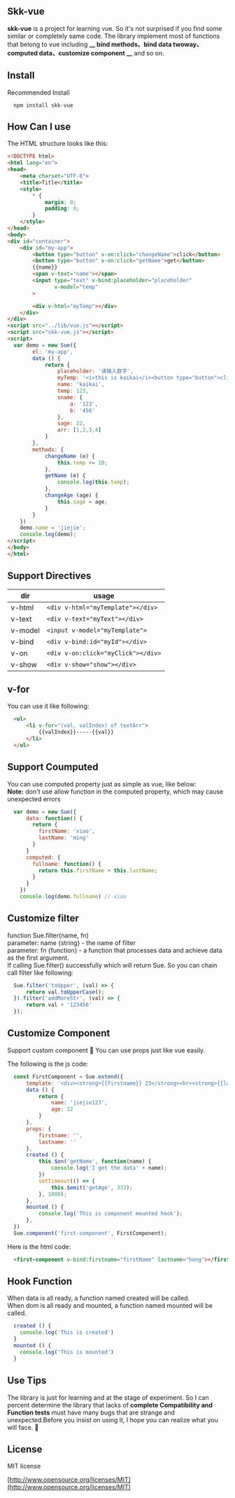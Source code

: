 ## Skk-vue
**skk-vue** is a project for learning vue. So it's not surprised if you find some similar or completely same code. The library implement most of functions that belong to vue including **__ bind methods、bind data twoway、computed data、customize component  __** and so on.

## Install
Recommended Install
```
  npm install skk-vue
```

## How Can I use
The HTML structure looks like this:
``` HTML
<!DOCTYPE html>
<html lang="en">
<head>
    <meta charset="UTF-8">
    <title>Title</title>
    <style>
        * {
            margin: 0;
            padding: 0;
        }
    </style>
</head>
<body>
<div id="container">
    <div id="my-app">
        <button type="button" v-on:click="changeName">click</button>
        <button type="button" v-on:click="getName">get</button>
        {{name}}
        <span v-text="name"></span>
        <input type="text" v-bind:placeholder="placeholder"
               v-model="temp"
        >

        <div v-html="myTemp"></div>
    </div>
</div>
<script src="../lib/vue.js"></script>
<script src="skk-vue.js"></script>
<script>
  var demo = new Sue({
        el: 'my-app',
        data () {
            return {
                placeholder: '请输入数字',
                myTemp: '<i>this is kaikai</i><button type="button">click</button>',
                name: 'kaikai',
                temp: 123,
                sname: {
                    a: '123',
                    b: '456'
                },
                sage: 22,
                arr: [1,2,3,4]
            }
        },
        methods: {
            changeName (e) {
                this.temp += 10;
            },
            getName (e) {
                console.log(this.temp);
            },
            changeAge (age) {
                this.sage = age;
            }
        }
    })
    demo.name = 'jiejie';
    console.log(demo);
</script>
</body>
</html>
```

## Support Directives
|dir|usage|
|---|---|
|v-html|`<div v-html="myTemplate"></div>`|
|v-text|`<div v-text="myText"></div>`|
|v-model|`<input v-model="myTemplate">`|
|v-bind|`<div v-bind:id="myId"></div>`|
|v-on|`<div v-on:click="myClick"></div>`|
|v-show|`<div v-show="show"></div>`|

## v-for
You can use it like following:
``` HTML
  <ul>
      <li v-for="(val, valIndex) of textArr">
          {{valIndex}}-----{{val}}
      </li>
  </ul>
```

## Support Coumputed
You can use computed property just as simple as vue, like below: <br />
**Note:** don't use allow function in the computed property, which may cause unexpected errors
``` javascript
  var demo = new Sue({
      data: function() {
        return {
          firstName: 'xiao',
          lastName: 'ming'
        }
      }
      computed: {
        fullname: function() {
          return this.firstName + this.lastName;
        }
      }
    })
    console.log(demo.fullname) // xiao
```
## Customize filter
function Sue.filter(name, fn) <br />
parameter: name {string} - the name of filter <br />
parameter: fn {function} - a function that processes data and achieve data as the first argument.<br />
If calling Sue.filter() successfully which will return Sue. So you can chain call filter like following:
``` javascript
  Sue.filter('toUpper', (val) => {
      return val.toUpperCase();
  }).filter('addMoreStr', (val) => {
      return val + '123456'
  });
```
## Customize Component
Support custom component :flags: You can use props just like vue easily.

The following is the js code:
``` javascript
  const FirstComponent = Sue.extend({
      template: '<div><strong>{{firstname}} 23</strong><hr><strong>{{lastname}} 45</strong></div>',
      data () {
          return {
              name: 'jiejie123',
              age: 22
          }
      },
      props: {
          firstname: '',
          lastname: ''
      },
      created () {
          this.$on('getName', function(name) {
              console.log('I get the data' + name);
          })
          setTimeout(() => {
              this.$emit('getAge', 333);
          }, 1000);
      },
      mounted () {
          console.log('This is component mounted hook');
      },
  })
  Sue.component('first-component', FirstComponent);
```
Here is the html code:
``` HTML
  <first-component v-bind:firstname="firstName" lastname="hong"></first-component>
```
## Hook Function
When data is all ready, a function named created will be called.<br />
When dom is all ready and mounted, a function named mounted will be called.<br />
``` javascript
  created () {
    console.log('This is created')
  }
  mounted () {
    console.log('This is mounted')
  }
```

## Use Tips
The library is just for learning and at the stage of experiment. So I can percent determine the library that lacks of **complete Compatibility and Function tests** must have many bugs that are strange and unexpected.Before you insist on using it, I hope you can realize what you will face. :chicken:

## License
MIT license

[http://www.opensource.org/licenses/MIT](http://www.opensource.org/licenses/MIT)
